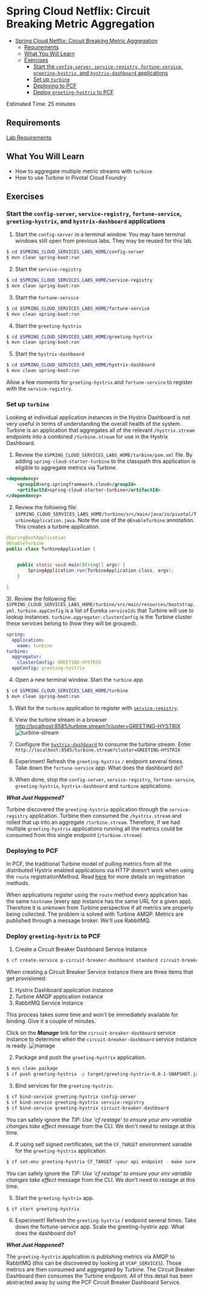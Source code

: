 # Spring Cloud Netflix: Circuit Breaking Metric Aggregation

<!-- TOC depth:6 withLinks:1 updateOnSave:1 orderedList:0 -->

- [Spring Cloud Netflix: Circuit Breaking Metric Aggregation](#spring-cloud-netflix-circuit-breaking-metric-aggregation)
	- [Requirements](#requirements)
	- [What You Will Learn](#what-you-will-learn)
	- [Exercises](#exercises)
		- [Start the  `config-server`,  `service-registry`, `fortune-service`, `greeting-hystrix`, and `hystrix-dashboard` applications](#start-the-config-server-service-registry-fortune-service-greeting-hystrix-and-hystrix-dashboard-applications)
		- [Set up `turbine`](#set-up-turbine)
		- [Deploying to PCF](#deploying-to-pcf)
		- [Deploy `greeting-hystrix` to PCF](#deploy-greeting-hystrix-to-pcf)
<!-- /TOC -->

Estimated Time: 25 minutes

## Requirements

[Lab Requirements](../requirements.md)

## What You Will Learn


* How to aggregate multiple metric streams with `turbine`
* How to use Turbine in Pivotal Cloud Foundry


## Exercises


### Start the  `config-server`,  `service-registry`, `fortune-service`, `greeting-hystrix`, and `hystrix-dashboard` applications

1) Start the `config-server` in a terminal window.  You may have terminal windows still open from previous labs.  They may be reused for this lab.

```bash
$ cd $SPRING_CLOUD_SERVICES_LABS_HOME/config-server
$ mvn clean spring-boot:run
```

2) Start the `service-registry`

```bash
$ cd $SPRING_CLOUD_SERVICES_LABS_HOME/service-registry
$ mvn clean spring-boot:run
```

3) Start the `fortune-service`

```bash
$ cd $SPRING_CLOUD_SERVICES_LABS_HOME/fortune-service
$ mvn clean spring-boot:run
```

4) Start the `greeting-hystrix`

```bash
$ cd $SPRING_CLOUD_SERVICES_LABS_HOME/greeting-hystrix
$ mvn clean spring-boot:run
```

5) Start the `hystrix-dashboard`

```bash
$ cd $SPRING_CLOUD_SERVICES_LABS_HOME/hystrix-dashboard
$ mvn clean spring-boot:run
```

Allow a few moments for `greeting-hystrix` and `fortune-service` to register with the `service-registry`.

### Set up `turbine`

Looking at individual application instances in the Hystrix Dashboard is not very useful in terms of understanding the overall health of the system. Turbine is an application that aggregates all of the relevant `/hystrix.stream` endpoints into a combined `/turbine.stream` for use in the Hystrix Dashboard.

1) Review the `$SPRING_CLOUD_SERVICES_LABS_HOME/turbine/pom.xml` file.  By adding `spring-cloud-starter-turbine` to the classpath this application is eligible to aggregate metrics via Turbine.

```xml
<dependency>
    <groupId>org.springframework.cloud</groupId>
    <artifactId>spring-cloud-starter-turbine</artifactId>
</dependency>
```

2) Review the following file: `$SPRING_CLOUD_SERVICES_LABS_HOME/turbine/src/main/java/io/pivotal/TurbineApplication.java`.  Note the use of the `@EnableTurbine` annotation. This creates a turbine application.

```java
@SpringBootApplication
@EnableTurbine
public class TurbineApplication {


    public static void main(String[] args) {
        SpringApplication.run(TurbineApplication.class, args);
    }

}
```

3). Review the following file: `$SPRING_CLOUD_SERVICES_LABS_HOME/turbine/src/main/resources/bootstrap.yml`.  `turbine.appConfig` is a list of Eureka `serviceIds` that Turbine will use to lookup instances.  `turbine.aggregator.clusterConfig` is the Turbine cluster these services belong to (how they will be grouped).

```yml
spring:
  application:
    name: turbine
turbine:
  aggregator:
    clusterConfig: GREETING-HYSTRIX
  appConfig: greeting-hystrix
```

4) Open a new terminal window. Start the `turbine` app

```bash
$ cd $SPRING_CLOUD_SERVICES_LABS_HOME/turbine
$ mvn clean spring-boot:run
```

5) Wait for the `turbine` application to register with [`service-registry`](http://localhost:8761/).

6) View the turbine stream in a browser [http://localhost:8585/turbine.stream?cluster=GREETING-HYSTRIX](http://localhost:8585/turbine.stream?cluster=GREETING-HYSTRIX)
![turbine-stream](resources/images/turbine-stream.png "turbine-stream")

7) Configure the [`hystrix-dashboard`](http://localhost:8686/hystrix) to consume the turbine stream.  Enter `http://localhost:8585/turbine.stream?cluster=GREETING-HYSTRIX`

8) Experiment! Refresh the `greeting-hystrix` `/` endpoint several times.  Take down the `fortune-service` app.  What does the dashboard do?

9) When done, stop the `config-server`, `service-registry`, `fortune-service`, `greeting-hystrix`, `hystrix-dashboard` and `turbine` applications.

***What Just Happened?***

Turbine discovered the `greeting-hystrix` application through the `service-registry` application.  Turbine then consumed the `/hystrix.stream` and rolled that up into an aggregate `/turbine.stream`.  Therefore, if we had multiple `greeting-hystrix` applications running all the metrics could be consumed from this single endpoint (`/turbine.stream`)

### Deploying to PCF

In PCF, the traditional Turbine model of pulling metrics from all the distributed Hystrix enabled applications via HTTP doesn’t work when using the `route` registrationMethod.  Read [here](http://docs.pivotal.io/spring-cloud-services/service-registry/registering-a-service.html) for more details on registration methods.

When applications register using the `route` method every application has the same `hostname` (every app instance has the same URL for a given app).  Therefore it is unknown from Turbine perspective if all metrics are properly being collected.  The problem is solved with Turbine AMQP.  Metrics are published through a message broker.  We'll use RabbitMQ.


### Deploy `greeting-hystrix` to PCF

1) Create a Circuit Breaker Dashboard Service Instance

```bash
$ cf create-service p-circuit-breaker-dashboard standard circuit-breaker-dashboard
```
When creating a Circuit Breaker Service instance there are three items that get provisioned:

1. Hystrix Dashboard application instance
1. Turbine AMQP application instance
1. RabbitMQ Service Instance

This process takes some time and won't be immediately available for binding.  Give it a couple of minutes.

Click on the ***Manage*** link for the `circuit-breaker-dashboard` service instance to determine when the `circuit-breaker-dashboard` service instance is ready.
![manage](resources/images/manage.png "manage")

2) Package and push the `greeting-hystrix` application.
```bash
$ mvn clean package
$ cf push greeting-hystrix -p target/greeting-hystrix-0.0.1-SNAPSHOT.jar -m 512M --random-route --no-start
```

3) Bind services for the `greeting-hystrix`.

```bash
$ cf bind-service greeting-hystrix config-server
$ cf bind-service greeting-hystrix service-registry
$ cf bind-service greeting-hystrix circuit-breaker-dashboard
```
You can safely ignore the _TIP: Use 'cf restage' to ensure your env variable changes take effect_ message from the CLI.  We don't need to restage at this time.

4) If using self signed certificates, set the `CF_TARGET` environment variable for the `greeting-hystrix` application.

```bash
$ cf set-env greeting-hystrix CF_TARGET <your api endpoint - make sure it starts with "https://">
```

You can safely ignore the _TIP: Use 'cf restage' to ensure your env variable changes take effect_ message from the CLI.  We don't need to restage at this time.


5) Start the `greeting-hystrix` app.

```bash
$ cf start greeting-hystrix
```

6) Experiment! Refresh the `greeting-hystrix` / endpoint several times. Take down the fortune-service app. Scale the greeting-hystrix app. What does the dashboard do?

***What Just Happened?***

The `greeting-hystrix` application is publishing metrics via AMQP to RabbitMQ (this can be discovered by looking at `VCAP_SERVICES`).  Those metrics are then consumed and aggregated by Turbine.  The Circuit Breaker Dashboard then consumes the Turbine endpoint.  All of this detail has been abstracted away by using the PCF Circuit Breaker Dashboard Service.
